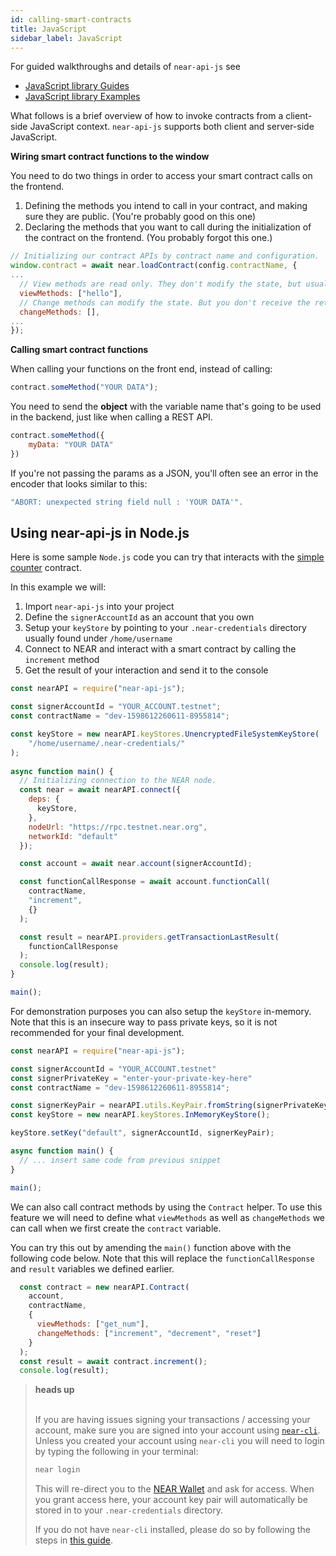 ```yaml
---
id: calling-smart-contracts
title: JavaScript
sidebar_label: JavaScript
---
```


For guided walkthroughs and details of `near-api-js` see
- [JavaScript library Guides](/docs/roles/developer/examples/near-api-js/guides)
- [JavaScript library Examples](/docs/roles/developer/examples/near-api-js/examples)

What follows is a brief overview of how to invoke contracts from a client-side JavaScript context.  `near-api-js` supports both client and server-side JavaScript.

**Wiring smart contract functions to the window**

You need to do two things in order to access your smart contract calls on the frontend.

1. Defining the methods you intend to call in your contract, and making sure they are public. \(You're probably good on this one\)
2. Declaring the methods that you want to call during the initialization of the contract on the frontend. \(You probably forgot this one.\)

```javascript
// Initializing our contract APIs by contract name and configuration.
window.contract = await near.loadContract(config.contractName, {
...
  // View methods are read only. They don't modify the state, but usually return some value.
  viewMethods: ["hello"],
  // Change methods can modify the state. But you don't receive the returned value when called.
  changeMethods: [],
...
});
```

**Calling smart contract functions**

When calling your functions on the front end, instead of calling:

```javascript
contract.someMethod("YOUR DATA");
```

You need to send the **object** with the variable name that's going to be used in the backend, just like when calling a REST API.

```javascript
contract.someMethod({
    myData: "YOUR DATA"
})
```

If you're not passing the params as a JSON, you'll often see an error in the encoder that looks similar to this:

```ts
"ABORT: unexpected string field null : 'YOUR DATA'".
```

## Using near-api-js in Node.js

Here is some sample `Node.js` code you can try that interacts with the [simple counter](https://examples.near.org/rust-counter) contract.

In this example we will:
  1) Import `near-api-js` into your project
  2) Define the `signerAccountId` as an account that you own
  3) Setup your `keyStore` by pointing to your `.near-credentials` directory usually found under `/home/username`
  4) Connect to NEAR and interact with a smart contract by calling the `increment` method
  5) Get the result of your interaction and send it to the console

```javascript
const nearAPI = require("near-api-js");

const signerAccountId = "YOUR_ACCOUNT.testnet";
const contractName = "dev-1598612260611-8955814";

const keyStore = new nearAPI.keyStores.UnencryptedFileSystemKeyStore(
    "/home/username/.near-credentials/"
);
 
async function main() {
  // Initializing connection to the NEAR node.
  const near = await nearAPI.connect({
    deps: {
      keyStore,
    },
    nodeUrl: "https://rpc.testnet.near.org",
    networkId: "default"
  });

  const account = await near.account(signerAccountId);

  const functionCallResponse = await account.functionCall(
    contractName,
    "increment",
    {}
  );

  const result = nearAPI.providers.getTransactionLastResult(
    functionCallResponse
  );
  console.log(result);
}

main();
```

For demonstration purposes you can also setup the `keyStore` in-memory. Note that this is an insecure way to pass private keys, so it is not recommended for your final development.

```javascript
const nearAPI = require("near-api-js");

const signerAccountId = "YOUR_ACCOUNT.testnet"
const signerPrivateKey = "enter-your-private-key-here"
const contractName = "dev-1598612260611-8955814";

const signerKeyPair = nearAPI.utils.KeyPair.fromString(signerPrivateKey);
const keyStore = new nearAPI.keyStores.InMemoryKeyStore();

keyStore.setKey("default", signerAccountId, signerKeyPair);

async function main() {
  // ... insert same code from previous snippet
}

main();
```

We can also call contract methods by using the `Contract` helper. To use this feature we will need to define what `viewMethods` as well as `changeMethods` we can call when we first create the `contract` variable.

You can try this out by amending the `main()` function above with the following code below.  Note that this will replace the `functionCallResponse` and `result` variables we defined earlier.

```javascript
  const contract = new nearAPI.Contract(
    account,
    contractName,
    {
      viewMethods: ["get_num"],
      changeMethods: ["increment", "decrement", "reset"]
    }
  );
  const result = await contract.increment();
  console.log(result);
```

<blockquote class="warning">
<strong>heads up</strong><br><br>

If you are having issues signing your transactions / accessing your account, make sure you are signed into your account using [`near-cli`](https://docs.near.org/docs/development/near-cli). Unless you created your account using `near-cli` you will need to login by typing the following in your terminal:

```bash
near login
```

This will re-direct you to the [NEAR Wallet](https://wallet.testnet.near.org/) and ask for access. When you grant access here, your account key pair will automatically be stored in to your `.near-credentials` directory. 

If you do not have `near-cli` installed, please do so by following the steps in [this guide](https://docs.near.org/docs/development/near-cli).

</blockquote>
